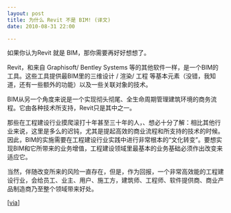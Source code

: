 ```yaml
---
layout: post
title: 为什么 Revit 不是 BIM! (译文)
date: 2010-08-31 22:00

---
```

如果你认为Revit 就是 BIM，那你需要再好好想想了。

Revit，和来自 Graphisoft/ Bentley Systems 等的其他软件一样，是一个BIM的工具。这些工具提供最BIM里的三维设计 / 渲染/ 工程 等基本元素（没错，我知道，还有一些额外的功能）以及一些关联对象的技术。

BIM从另一个角度来说是一个实现彻头彻尾、全生命周期管理建筑环境的商务流程。它由各种技术所支持，Revit只是其中之一。<!--more-->

那些在工程建设行业摸爬滚打十年甚至三十年的人，、想必十分了解：相比其他行业来说，这里是多么的迟钝，尤其是提起高效的商业流程和所支持的技术的时候。因此，BIM的实施需要在工程建设行业实践中进行非常根本的“文化转变”。要想实现BIM和它所带来的业务增值，工程建设领域里最基本的业务基础必须作出改变来适应它。

当然，伴随改变所来的风险一直存在，但是，作为回报，一个非常高效能的工程建设行业，会给员工、业主、用户、施工方，建筑师、工程师、软件提供商、商业产品制造商乃至整个领域带来好处。

[<a href="http://buildinginformationmanagement.wordpress.com/2010/08/30/why-revit-is-not-bim/">via</a>]

